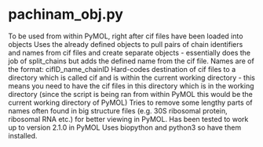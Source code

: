 # pachinam_obj.py
To be used from within PyMOL, right after cif files have been loaded into objects
Uses the already defined objects to pull pairs of chain identifiers and names from cif files and create separate objects - essentially does the job of split_chains but adds the defined name from the cif file.
Names are of the format:
cifID_name_chainID
Hard-codes destination of cif files to a directory which is called cif and is within the current working directory - this means you need to have the cif files in this directory which is in the working directory (since the script is being ran from within PyMOL this would be the current working directory of PyMOL)
Tries to remove some lengthy parts of names often found in big structure files (e.g. 30S ribosomal protein, ribosomal RNA etc.) for better viewing in PyMOL.
Has been tested to work up to version 2.1.0 in PyMOL
Uses biopython and python3 so have them installed.
